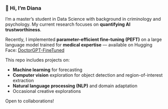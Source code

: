 ### 👋 Hi, I’m Diana  

I’m a master’s student in Data Science with background in criminology and psychology. My current research focuses on **quantifying AI trustworthiness**.  

Recently, I implemented **parameter-efficient fine-tuning (PEFT)** on a large language model trained for **medical expertise** — available on Hugging Face: [DoctorGPT-FineTuned](https://huggingface.co/Deanna/doctorgpt-ft)  

This repo includes projects on:
- **Machine learning** for forecasting
- **Computer vision** exploration for object detection and region-of-interest extraction  
- **Natural language processing (NLP)** and domain adaptation  
- Occasional creative explorations 

Open to collaborations! 

